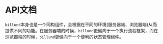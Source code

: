 # API文档

`billund`本身也是一个同构组件，会根据在不同的环境(服务器端、浏览器端)从而提供不同的功能。在服务器端的时候，`billund`更偏向于一个执行流程框架，而在浏览器端的时候，`billund`更偏向于一个便利的状态管理组件。